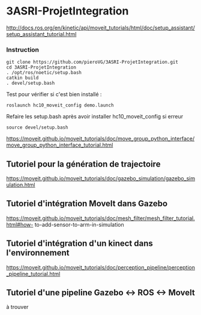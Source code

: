 # 3ASRI-ProjetIntegration
http://docs.ros.org/en/kinetic/api/moveit_tutorials/html/doc/setup_assistant/setup_assistant_tutorial.html

### Instruction
```
git clone https://github.com/pieroVG/3ASRI-ProjetIntegration.git
cd 3ASRI-ProjetIntegration
. /opt/ros/noetic/setup.bash
catkin build
. devel/setup.bash
```

Test pour vérifier si c'est bien installé :
```
roslaunch hc10_moveit_config demo.launch 
```

Refaire les setup.bash après avoir installer hc10_moveit_config si erreur
```
source devel/setup.bash
```


https://moveit.github.io/moveit_tutorials/doc/move_group_python_interface/move_group_python_interface_tutorial.html


## Tutoriel pour la génération de trajectoire
https://moveit.github.io/moveit_tutorials/doc/gazebo_simulation/gazebo_simulation.html

## Tutoriel d'intégration MoveIt dans Gazebo
https://moveit.github.io/moveit_tutorials/doc/mesh_filter/mesh_filter_tutorial.html#how-
to-add-sensor-to-arm-in-simulation

## Tutoriel d'intégration d'un kinect dans l'environnement
https://moveit.github.io/moveit_tutorials/doc/perception_pipeline/perception_pipeline_tutorial.html

## Tutoriel d'une pipeline Gazebo <-> ROS <-> MoveIt
à trouver




